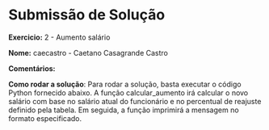 # Submissão de Solução

**Exercicio:** 2 - Aumento salário

**Nome:** caecastro - Caetano Casagrande Castro

**Comentários:**

**Como rodar a solução**: 
Para rodar a solução, basta executar o código Python fornecido abaixo. A função calcular_aumento irá calcular o novo salário com base no salário atual do funcionário e no percentual de reajuste definido pela tabela. Em seguida, a função imprimirá a mensagem no formato especificado.

